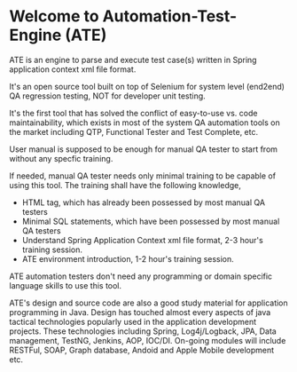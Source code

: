 Welcome to Automation-Test-Engine (ATE)
======================
ATE is an engine to parse and execute test case(s) written in Spring application context xml file format.

It's an open source tool built on top of Selenium for system level (end2end) QA regression testing, NOT for developer unit testing. 

It's the first tool that has solved the conflict of easy-to-use vs. code maintainability, which exists in most of the system QA automation tools on the market including QTP, Functional Tester and Test Complete, etc.

User manual is supposed to be enough for manual QA tester to start from without any specfic training. 

If needed, manual QA tester needs only minimal training to be capable of using this tool. The training shall have the following knowledge,
* HTML tag, which has already been possessed by most manual QA testers
* Minimal SQL statements, which have been possessed by most manual QA testers
* Understand Spring Application Context xml file format, 2-3 hour's training session.
* ATE environment introduction, 1-2 hour's training session.

ATE automation testers don't need any programming or domain specific language skills to use this tool.

ATE's design and source code are also a good study material for application programming in Java. Design has touched almost every aspects of java tactical technologies popularly used in the application development projects. These technologies including Spring, Log4j/Logback, JPA, Data management, TestNG, Jenkins, AOP, IOC/DI. On-going modules will include RESTFul, SOAP, Graph database, Andoid and Apple Mobile development etc.



